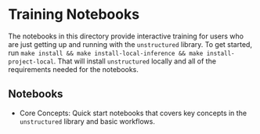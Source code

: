 # Training Notebooks

The notebooks in this directory provide interactive training for users who are just
getting up and running with the `unstructured` library. To get started, run
`make install && make install-local-inference && make install-project-local`. That
will install `unstructured` locally and all of the requirements needed for the notebooks.

## Notebooks

- Core Concepts: Quick start notebooks that covers key concepts in the `unstructured`
  library and basic workflows.
